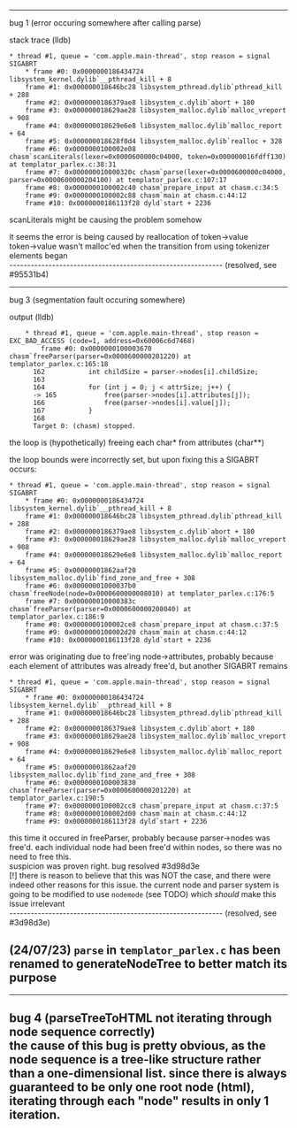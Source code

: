 ------------------------------------------------------------  
bug 1 (error occuring somewhere after calling parse)

stack trace (lldb)
```
* thread #1, queue = 'com.apple.main-thread', stop reason = signal SIGABRT  
    * frame #0: 0x0000000186434724 libsystem_kernel.dylib`__pthread_kill + 8  
    frame #1: 0x000000018646bc28 libsystem_pthread.dylib`pthread_kill + 288  
    frame #2: 0x0000000186379ae8 libsystem_c.dylib`abort + 180  
    frame #3: 0x000000018629ae28 libsystem_malloc.dylib`malloc_vreport + 908  
    frame #4: 0x000000018629e6e8 libsystem_malloc.dylib`malloc_report + 64  
    frame #5: 0x000000018628f0d4 libsystem_malloc.dylib`realloc + 328  
    frame #6: 0x0000000100002e08 chasm`scanLiterals(lexer=0x0000600000c04000, token=0x000000016fdff130) at templator_parlex.c:38:31  
    frame #7: 0x000000010000320c chasm`parse(lexer=0x0000600000c04000, parser=0x0000600000204100) at templator_parlex.c:107:17  
    frame #8: 0x0000000100002c40 chasm`prepare_input at chasm.c:34:5  
    frame #9: 0x0000000100002c88 chasm`main at chasm.c:44:12  
    frame #10: 0x0000000186113f28 dyld`start + 2236
```

scanLiterals might be causing the problem somehow

it seems the error is being caused by reallocation of token->value  
token->value wasn't malloc'ed when the transition from using tokenizer elements began  
------------------------------------------------------------ (resolved, see #95531b4)  

------------------------------------------------------------  
bug 3 (segmentation fault occuring somewhere)

output (lldb)
```
    * thread #1, queue = 'com.apple.main-thread', stop reason = EXC_BAD_ACCESS (code=1, address=0x60006c6d7468)  
        frame #0: 0x0000000100003670 chasm`freeParser(parser=0x0000600000201220) at templator_parlex.c:165:18  
      162 	        int childSize = parser->nodes[i].childSize;  
      163
      164 	        for (int j = 0; j < attrSize; j++) {
      -> 165 	        free(parser->nodes[i].attributes[j]);  
      166 	            free(parser->nodes[i].value[j]);
      167 	        }
      168
      Target 0: (chasm) stopped.
````
the loop is (hypothetically) freeing each char* from attributes (char**)  

the loop bounds were incorrectly set, but upon fixing this a SIGABRT occurs:  
```
* thread #1, queue = 'com.apple.main-thread', stop reason = signal SIGABRT  
    * frame #0: 0x0000000186434724 libsystem_kernel.dylib`__pthread_kill + 8  
    frame #1: 0x000000018646bc28 libsystem_pthread.dylib`pthread_kill + 288  
    frame #2: 0x0000000186379ae8 libsystem_c.dylib`abort + 180  
    frame #3: 0x000000018629ae28 libsystem_malloc.dylib`malloc_vreport + 908  
    frame #4: 0x000000018629e6e8 libsystem_malloc.dylib`malloc_report + 64  
    frame #5: 0x00000001862aaf20 libsystem_malloc.dylib`find_zone_and_free + 308  
    frame #6: 0x00000001000037b0 chasm`freeNode(node=0x0000600000008010) at templator_parlex.c:176:5  
    frame #7: 0x000000010000383c chasm`freeParser(parser=0x0000600000208040) at templator_parlex.c:186:9  
    frame #8: 0x0000000100002ce8 chasm`prepare_input at chasm.c:37:5  
    frame #9: 0x0000000100002d20 chasm`main at chasm.c:44:12  
    frame #10: 0x0000000186113f28 dyld`start + 2236
```
error was originating due to free'ing node->attributes, probably because each element of attributes was already free'd, but another SIGABRT remains  
```
* thread #1, queue = 'com.apple.main-thread', stop reason = signal SIGABRT  
    * frame #0: 0x0000000186434724 libsystem_kernel.dylib`__pthread_kill + 8  
    frame #1: 0x000000018646bc28 libsystem_pthread.dylib`pthread_kill + 288  
    frame #2: 0x0000000186379ae8 libsystem_c.dylib`abort + 180  
    frame #3: 0x000000018629ae28 libsystem_malloc.dylib`malloc_vreport + 908  
    frame #4: 0x000000018629e6e8 libsystem_malloc.dylib`malloc_report + 64  
    frame #5: 0x00000001862aaf20 libsystem_malloc.dylib`find_zone_and_free + 308  
    frame #6: 0x0000000100003830 chasm`freeParser(parser=0x0000600000201220) at templator_parlex.c:190:5  
    frame #7: 0x0000000100002cc8 chasm`prepare_input at chasm.c:37:5  
    frame #8: 0x0000000100002d00 chasm`main at chasm.c:44:12  
    frame #9: 0x0000000186113f28 dyld`start + 2236
```
this time it occured in freeParser, probably because parser->nodes was free'd. each individual node had been free'd within nodes, so there was no need to free this.  
suspicion was proven right. bug resolved #3d98d3e  
[!] there is reason to believe that this was NOT the case, and there were indeed other reasons for this issue. the current node and parser system is going to be modified to use `nodemode` (see TODO) which *should* make this issue irrelevant  
------------------------------------------------------------ (resolved, see #3d98d3e)  
## (24/07/23) `parse` in `templator_parlex.c` has been renamed to generateNodeTree to better match its purpose  
------------------------------------------------------------
bug 4 (parseTreeToHTML not iterating through node sequence correctly)  
the cause of this bug is pretty obvious, as the node sequence is a tree-like structure
rather than a one-dimensional list. since there is always guaranteed to be only one root node
(html), iterating through each "node" results in only 1 iteration.  
------------------------------------------------------------
